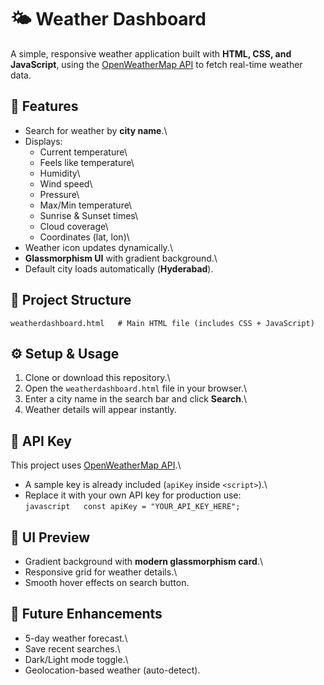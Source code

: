 # 🌤 Weather Dashboard

A simple, responsive weather application built with **HTML, CSS, and
JavaScript**, using the [OpenWeatherMap
API](https://openweathermap.org/api) to fetch real-time weather data.

## 🚀 Features

-   Search for weather by **city name**.\
-   Displays:
    -   Current temperature\
    -   Feels like temperature\
    -   Humidity\
    -   Wind speed\
    -   Pressure\
    -   Max/Min temperature\
    -   Sunrise & Sunset times\
    -   Cloud coverage\
    -   Coordinates (lat, lon)\
-   Weather icon updates dynamically.\
-   **Glassmorphism UI** with gradient background.\
-   Default city loads automatically (**Hyderabad**).

## 📂 Project Structure

    weatherdashboard.html   # Main HTML file (includes CSS + JavaScript)

## ⚙️ Setup & Usage

1.  Clone or download this repository.\
2.  Open the `weatherdashboard.html` file in your browser.\
3.  Enter a city name in the search bar and click **Search**.\
4.  Weather details will appear instantly.

## 🔑 API Key

This project uses [OpenWeatherMap API](https://openweathermap.org/).\
- A sample key is already included (`apiKey` inside `<script>`).\
- Replace it with your own API key for production use:\
`javascript   const apiKey = "YOUR_API_KEY_HERE";`

## 🎨 UI Preview

-   Gradient background with **modern glassmorphism card**.\
-   Responsive grid for weather details.\
-   Smooth hover effects on search button.

## 📌 Future Enhancements

-   5-day weather forecast.\
-   Save recent searches.\
-   Dark/Light mode toggle.\
-   Geolocation-based weather (auto-detect).
